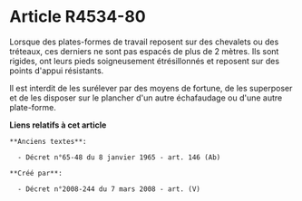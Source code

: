 # Article R4534-80

Lorsque des plates-formes de travail reposent sur des chevalets ou des tréteaux, ces derniers ne sont pas espacés de plus de
2 mètres. Ils sont rigides, ont leurs pieds soigneusement étrésillonnés et reposent sur des points d'appui résistants.

Il est interdit de les surélever par des moyens de fortune, de les superposer et de les disposer sur le plancher d'un autre
échafaudage ou d'une autre plate-forme.

**Liens relatifs à cet article**

	**Anciens textes**:

	  - Décret n°65-48 du 8 janvier 1965 - art. 146 (Ab)

	**Créé par**:

	  - Décret n°2008-244 du 7 mars 2008 - art. (V)
